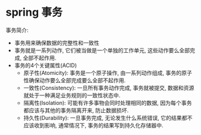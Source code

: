 # spring 事务

事务简介:

* 事务用来确保数据的完整性和一致性
* 事务就是一系列动作, 它们被当做是一个单独的工作单元, 这些动作要么全部完成, 全部不起作用.
* 事务的4个关键属性(ACID)
  * 原子性(Atomicity): 事务是一个原子操作, 由一系列动作组成, 事务的原子性确保动作要么全部完成要么全部不起作用.
  * 一致性(Consistency): 一旦所有事务动作完成, 事务就被提交, 数据和资源就处于一种满足业务规则的一致性状态中.
  * 隔离性(Isolation): 可能有许多事物会同时处理相同的数据, 因为每个事务都应该与其他的事务隔离开来, 防止数据损坏.
  * 持久性(Durability): 一旦事务完成, 无论发生什么系统错误, 它的结果都不应该收到影响, 通常情况下, 事务的结果写到持久化存储器中.

